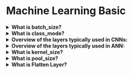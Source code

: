 # Machine Learning Basic
<details>
  <summary><b> What is batch_size?</b></summary>
  
  
  - Batch size refers to the number of samples or data points that a machine learning algorithm uses in one iteration or training step. In other words, it determines how many examples are processed at once by the algorithm during training. For instance, if a dataset contains 1000 training examples, and the batch size is set to 32, the algorithm would take 32 examples at a time and update the weights of the model accordingly. The process of updating the weights after processing each batch of data is called stochastic gradient descent (SGD).The batch size can affect the accuracy and speed of the training process. A larger batch size can speed up the training process, but it can also cause the model to generalize poorly. A smaller batch size can lead to slower training times but may improve the accuracy of the model. Choosing the appropriate batch size is a trade-off between these factors and depends on the specific problem being addressed.
</details>

<details>
  <summary><b> What is class_mode?</b></summary>
    - <code>class_mode</code> is a parameter in Keras ImageDataGenerator class that determines how the labels are returned for the image dataset during training or testing.

There are different options available for class_mode:

  - <code>class_mode='categorical': </code> This mode is used for multi-class classification problems, where the labels are one-hot encoded vectors.
  - <code>class_mode='binary': </code> This mode is used for binary classification problems, where the labels are binary values (0 or 1).
  - <code>class_mode='sparse': </code> This mode is used for multi-class classification problems, where the labels are integers representing the class index.
  - <code>class_mode=None: </code> This mode is used when you do not have any labels for the images.

The choice of class_mode depends on the type of problem you are trying to solve and how your labels are encoded. It is important to choose the correct class_mode to ensure that your model is trained properly and can accurately predict the correct labels.
</details>


<details>
  <summary><b>Overview of the layers typically used in CNNs:</b></summary>
  Convolutional neural networks (CNNs) are a type of deep learning neural network that are specifically designed for processing images and other high-dimensional data. Here's an overview of the layers typically used in CNNs:

   - <b>Convolutional Layer:</b> This layer performs convolution operations on the input data using a set of filters to produce a set of feature maps. The filters are learned during training and can detect various types of features such as edges, corners, and textures.
   - <b>Activation Layer:</b> This layer applies an activation function to the output of the convolutional layer. Common activation functions used in CNNs include ReLU, sigmoid, and tanh.
   - <b>Pooling Layer:</b> This layer reduces the spatial dimensions of the feature maps produced by the convolutional layer by selecting the maximum or average value within small regions of the feature maps.
   - <b>Dropout Layer:</b> This layer randomly drops out a percentage of neurons in the previous layer during training to prevent overfitting.
   - <b>Flatten Layer:</b> This layer flattens the output of the previous layer into a 1D vector to be passed on to the fully connected layers.
   - <b>Fully Connected Layer:</b> This layer performs computations on the flattened output of the previous layer using a set of weights and biases to produce an output vector. This layer is similar to the fully connected layers used in traditional neural networks.
   - <b>Output Layer:</b> This layer produces the output of the network. The number of neurons in this layer depends on the type of problem being solved. For example, in a binary classification problem, there would be one output neuron, while in a multi-class classification problem, there would be multiple output neurons, one for each class.
</details>

<details>
  <summary><b>Overview of the layers typically used in ANN:</b></summary>
  Artificial neural networks (ANN) consist of multiple layers of interconnected neurons that process and transform input data to generate output. There are several types of layers that can be used in an ANN. Here is an overview of the most commonly used layers:

   - <b>Input Layer:</b> This layer is the first layer of the network and takes in the input data. It does not perform any computation on the input data, but rather passes it on to the next layer.
   
   - <b>Hidden Layer:</b> These are the layers in between the input and output layers. They perform computations on the input data by applying a set of weights and biases to the inputs and passing the result through an activation function. The number of hidden layers and the number of neurons in each layer are determined by the complexity of the problem being solved.
   
   - <b>Ouptput Layer:</b> This layer produces the output of the network. The number of neurons in the output layer depends on the type of problem being solved. For example, in a binary classification problem, there would be one output neuron, while in a multi-class classification problem, there would be multiple output neurons, one for each class.
   
   - <b>Fully Connected Layer:</b> A fully connected layer is a type of hidden layer where each neuron is connected to every neuron in the previous layer. This layer is used to learn complex relationships between inputs and outputs.
   
   - <b>Recurrent Layer:</b> A recurrent layer is a type of layer used in recurrent neural networks (RNNs) that allows the network to process sequences of data by retaining information about previous inputs. This layer is commonly used in natural language processing and speech recognition tasks.
   
   - <b>Fully Connected Layer:</b> This layer performs computations on the flattened output of the previous layer using a set of weights and biases to produce an output vector. This layer is similar to the fully connected layers used in traditional neural networks.
   - <b>Convolutional Layer:</b> A convolutional layer is a type of layer used in convolutional neural networks (CNNs) that applies a set of filters to the input data to extract features from it. This layer is commonly used in image and video processing tasks.
   
   - <b>Dropout Layer:</b> A dropout layer is a regularization technique that randomly drops out a percentage of neurons in the previous layer during training. This helps prevent overfitting and improves the generalization of the model.
</details>

<details>
  <summary><b> What is kernel_size?</b></summary>
  
  
  - A kernel refers to a small matrix of weights that is used to extract features from an input image or signal. The kernel slides over the input data, performing a dot product at each position, which generates a new output feature map.
  - The kernel size, also known as the filter size, determines the size of the receptive field of the convolutional neural network (CNN) layer. The receptive field refers to the area of the input data that is taken into account by the kernel during the convolution operation.
  - The kernel size is typically set as a hyperparameter of the CNN and is usually a square matrix, with the most common sizes being 3x3, 5x5, and 7x7. The choice of kernel size depends on the specific task and the characteristics of the input data. Smaller kernel sizes are used to capture local features, while larger kernel sizes can capture more global features.
</details>


<details>
  <summary><b> What is pool_size?</b></summary>
  
  
  - In deep learning, pooling refers to a downsampling operation that reduces the spatial size (width and height) of the input feature map while retaining important features. Pooling is often used after convolutional layers in a convolutional neural network (CNN) to reduce the size of the feature maps and to help control overfitting.
  - The pool size, also known as the pooling kernel size, determines the size of the pooling window that slides over the input feature map. The most common pool size is 2x2, although other sizes such as 3x3 or 4x4 can also be used.
  - During the pooling operation, the pool window slides over the feature map and performs an operation such as maximum or average pooling, which takes the maximum or average value of the pixels in the window, respectively. This reduces the size of the feature map while retaining the most important information.
</details>

<details>
  <summary><b> What is Flatten Layer?</b></summary>
  
  
  - In deep learning, a flatten layer is a type of layer that transforms a multi-dimensional input tensor into a one-dimensional vector. This is often done in preparation for passing the data through a fully connected neural network layer.
  - The flatten layer takes the input tensor, which can have multiple dimensions such as height, width, and depth (or channels), and rearranges it into a one-dimensional vector by concatenating all the elements of the input tensor in a single row. The resulting vector has a length equal to the product of the original tensor dimensions.
  - The purpose of the flatten layer is to convert the feature map generated by the convolutional layers into a format that can be processed by a fully connected layer, which requires a one-dimensional input vector. By flattening the feature map, the spatial relationships between the input pixels are lost, but the features extracted from the image are retained.
  - The flatten layer is typically used in the later stages of a convolutional neural network (CNN), after one or more convolutional and pooling layers. The output of the flatten layer is then passed to one or more fully connected layers, which can perform classification or regression tasks.
</details>

